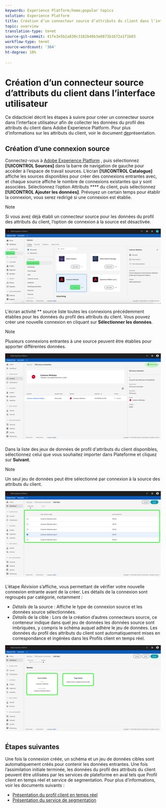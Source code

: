 ```yaml
---
keywords: Experience Platform;home;popular topics
solution: Experience Platform
title: Création d’un connecteur source d’attributs du client dans l’interface utilisateur
topic: overview
translation-type: tm+mt
source-git-commit: 41fe3e5b2a830c3182b46b3e0873b1672a1f1b03
workflow-type: tm+mt
source-wordcount: '364'
ht-degree: 10%

---
```



# Création d’un connecteur source d’attributs du client dans l’interface utilisateur

Ce didacticiel décrit les étapes à suivre pour créer un connecteur source dans l’interface utilisateur afin de collecter les données du profil des attributs du client dans Adobe Experience Platform. Pour plus d’informations sur les attributs du client, voir le document [de](https://docs.adobe.com/content/help/fr-FR/core-services/interface/customer-attributes/attributes.html)présentation.

## Création d’une connexion source

Connectez-vous à [Adobe Experience Platform](https://platform.adobe.com) , puis sélectionnez **[!UICONTROL Sources]** dans la barre de navigation de gauche pour accéder à l’espace de travail sources. L’écran **[!UICONTROL Catalogue]** affiche les sources disponibles pour créer des connexions entrantes avec, et chaque source affiche le nombre de connexions existantes qui y sont associées. Sélectionnez l’option Attributs **** du client, puis sélectionnez **[!UICONTROL Ajouter les données]**. Prévoyez un certain temps pour établir la connexion, vous serez redirigé si une connexion est établie.

>[!NOTE]
>
>Si vous avez déjà établi un connecteur source pour les données du profil des attributs du client, l’option de connexion à la source est désactivée.

![](../../../../images/tutorials/create/customer-attributes/catalog.png)

L&#39;écran activité ** source liste toutes les connexions précédemment établies pour les données du profil des attributs du client. Vous pouvez créer une nouvelle connexion en cliquant sur **Sélectionner les données**.

>[!NOTE]
>
>Plusieurs connexions entrantes à une source peuvent être établies pour apporter différentes données.

![](../../../../images/tutorials/create/customer-attributes/source_activity.png)

Dans la liste des jeux de données de profil d&#39;attributs du client disponibles, sélectionnez celui que vous souhaitez importer dans Plateforme et cliquez sur **Suivant**.

>[!NOTE]
>
>Un seul jeu de données peut être sélectionné par connexion à la source des attributs du client.

![](../../../../images/tutorials/create/customer-attributes/select_data.png)

L’étape *Révision* s’affiche, vous permettant de vérifier votre nouvelle connexion entrante avant de la créer. Les détails de la connexion sont regroupés par catégorie, notamment :

* *Détails* de la source : Affiche le type de connexion source et les données source sélectionnées.
* *Détails* de la cible : Lors de la création d’autres connecteurs source, ce conteneur indique dans quel jeu de données les données source sont imbriquées, y compris le schéma auquel adhère le jeu de données. Les données du profil des attributs du client sont automatiquement mises en correspondance et ingérées dans les Profils client en temps réel.

![](../../../../images/tutorials/create/customer-attributes/review.png)

## Étapes suivantes

Une fois la connexion créée, un schéma et un jeu de données cibles sont automatiquement créés pour contenir les données entrantes. Une fois l’assimilation initiale terminée, les données du profil des attributs du client peuvent être utilisées par les services de plateforme en aval tels que Profil client en temps réel et service de segmentation. Pour plus d’informations, voir les documents suivants :

* [Présentation du profil client en temps réel](../../../../../profile/home.md)
* [Présentation du service de segmentation](../../../../../segmentation/home.md)
